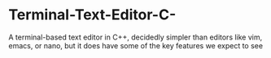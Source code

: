 # Terminal-Text-Editor-C-
A terminal-based text editor in C++, decidedly simpler than editors like vim, emacs, or nano, but it does have some of the key features we expect to see
